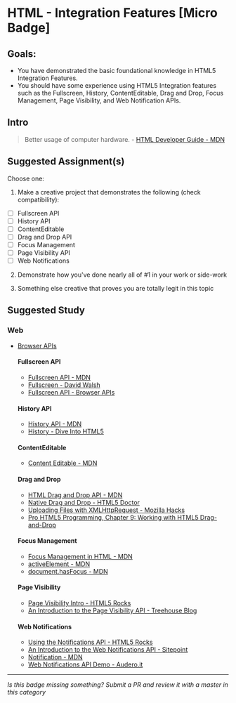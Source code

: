 HTML - Integration Features [Micro Badge]
=================================================


Goals:
------

- You have demonstrated the basic foundational knowledge in HTML5 Integration Features.
- You should have some experience using HTML5 Integration features such as the Fullscreen, History, ContentEditable, Drag and Drop, Focus Management, Page Visibility, and Web Notification APIs.


Intro
-----

> Better usage of computer hardware. - [HTML Developer Guide - MDN](https://developer.mozilla.org/en-US/docs/Web/Guide/HTML/HTML5)



Suggested Assignment(s)
-----------------------

Choose one:

1) Make a creative project that demonstrates the following (check compatibility):  
- [ ] Fullscreen API
- [ ] History API
- [ ] ContentEditable
- [ ] Drag and Drop API
- [ ] Focus Management
- [ ] Page Visibility API
- [ ] Web Notifications
 
2) Demonstrate how you've done nearly all of #1 in your work or side-work

3) Something else creative that proves you are totally legit in this topic


Suggested Study
---------------

### Web

- [Browser APIs](http://browserapis.wtf/)

  #### Fullscreen API

  - [Fullscreen API - MDN](https://developer.mozilla.org/en-US/docs/Web/API/Fullscreen_API)
  - [Fullscreen - David Walsh](https://davidwalsh.name/fullscreen)
  - [Fullscreen API - Browser APIs](http://browserapis.wtf/browserapis/fullscreen.html)

  #### History API

  - [History API - MDN](https://developer.mozilla.org/en-US/docs/Web/API/History_API)
  - [History - Dive Into HTML5](http://www.diveintohtml5.info/history.html)

  #### ContentEditable

  - [Content Editable - MDN](https://developer.mozilla.org/en-US/docs/Web/Guide/HTML/Content_Editable)

  #### Drag and Drop

  - [HTML Drag and Drop API - MDN](https://developer.mozilla.org/en-US/docs/Web/API/HTML_Drag_and_Drop_API)
  - [Native Drag and Drop - HTML5 Doctor](http://html5doctor.com/native-drag-and-drop/)
  - [Uploading Files with XMLHttpRequest - Mozilla Hacks](https://hacks.mozilla.org/2009/12/uploading-files-with-xmlhttprequest/)
  - [Pro HTML5 Programming, Chapter 9: Working with HTML5 Drag-and-Drop](http://apress.jensimmons.com/v5/pro-html5-programming/ch9.html)

  #### Focus Management

  - [Focus Management in HTML - MDN](https://developer.mozilla.org/en-US/docs/Web/HTML/Focus_management_in_HTML)
  - [activeElement - MDN](https://developer.mozilla.org/en-US/docs/Web/API/Document/activeElement)
  - [document.hasFocus - MDN](https://developer.mozilla.org/en-US/docs/Web/API/Document/hasFocus)

  #### Page Visibility

  - [Page Visibility Intro - HTML5 Rocks](http://www.html5rocks.com/en/tutorials/pagevisibility/intro/)
  - [An Introduction to the Page Visibility API - Treehouse Blog](http://blog.teamtreehouse.com/an-introduction-to-the-page-visibility-api)

  #### Web Notifications

  - [Using the Notifications API - HTML5 Rocks](http://www.html5rocks.com/en/tutorials/notifications/quick/)
  - [An Introduction to the Web Notifications API - Sitepoint](http://www.sitepoint.com/introduction-web-notifications-api/)
  - [Notification - MDN](https://developer.mozilla.org/en-US/docs/Web/API/notification)
  - [Web Notifications API Demo - Audero.it](https://www.audero.it/demo/web-notifications-api-demo.html)


-----

*Is this badge missing something? Submit a PR and review it with a master in this category*
